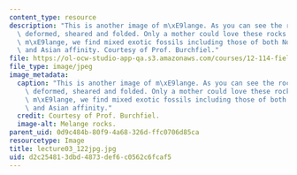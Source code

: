 ```yaml
---
content_type: resource
description: "This is another image of m\xE9lange. As you can see the rocks are highly\
  \ deformed, sheared and folded. Only a mother could love these rocks. Within the\
  \ m\xE9lange, we find mixed exotic fossils including those of both North American\
  \ and Asian affinity. Courtesy of Prof. Burchfiel."
file: https://ol-ocw-studio-app-qa.s3.amazonaws.com/courses/12-114-field-geology-i-fall-2005/d2c254813dbd4873def6c0562c6fcaf5_lecture03_122jpg.jpg
file_type: image/jpeg
image_metadata:
  caption: "This is another image of m\xE9lange. As you can see the rocks are highly\
    \ deformed, sheared and folded. Only a mother could love these rocks. Within the\
    \ m\xE9lange, we find mixed exotic fossils including those of both North American\
    \ and Asian affinity."
  credit: Courtesy of Prof. Burchfiel.
  image-alt: Melange rocks.
parent_uid: 0d9c484b-80f9-4a68-326d-ffc0706d85ca
resourcetype: Image
title: lecture03_122jpg.jpg
uid: d2c25481-3dbd-4873-def6-c0562c6fcaf5
---
```

